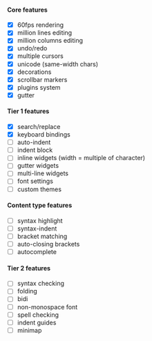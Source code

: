#### Core features
* [x] 60fps rendering
* [x] million lines editing
* [x] million columns editing
* [x] undo/redo
* [x] multiple cursors
* [x] unicode (same-width chars)
* [x] decorations
* [x] scrollbar markers
* [x] plugins system
* [x] gutter

#### Tier 1 features
* [x] search/replace
* [x] keyboard bindings
* [ ] auto-indent
* [ ] indent block
* [ ] inline widgets (width = multiple of character)
* [ ] gutter widgets
* [ ] multi-line widgets
* [ ] font settings
* [ ] custom themes

#### Content type features
* [ ] syntax highlight
* [ ] syntax-indent
* [ ] bracket matching
* [ ] auto-closing brackets
* [ ] autocomplete

#### Tier 2 features
* [ ] syntax checking
* [ ] folding
* [ ] bidi
* [ ] non-monospace font
* [ ] spell checking
* [ ] indent guides
* [ ] minimap
